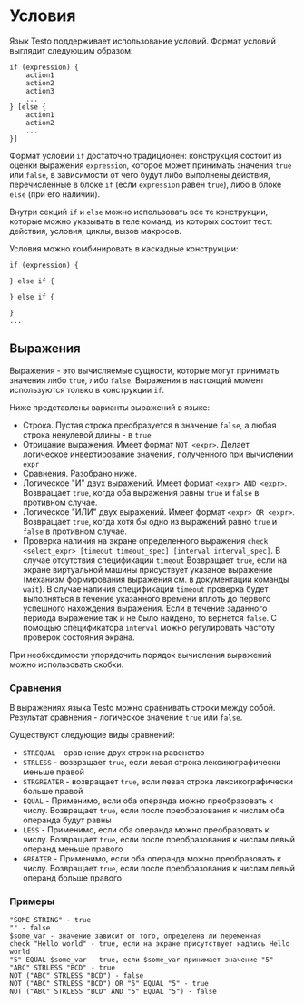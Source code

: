 # Условия

Язык Testo поддерживает использование условий. Формат условий выглядит
следующим образом:

	if (expression) {
		action1
		action2
		action3
		...
	} [else {
		action1
		action2
		...
	}]

Формат условий `if` достаточно традиционен: конструкция состоит из
оценки выражения `expression`, которое может принимать значения `true`
или `false`, в зависимости от чего будут либо выполнены действия,
перечисленные в блоке `if` (если `expression` равен `true`), либо в
блоке `else` (при его наличии).

Внутри секций `if` и `else` можно использовать все те конструкции,
которые можно указывать в теле команд, из которых состоит тест:
действия, условия, циклы, вызов макросов.

Условия можно комбинировать в каскадные конструкции:

```
if (expression) {

} else if {

} else if {

}
...
```

## Выражения

Выражения - это вычисляемые сущности, которые могут принимать значения
либо `true`, либо `false`. Выражения в настоящий момент используются
только в конструкции `if`.

Ниже представлены варианты выражений в языке:

- Строка. Пустая строка преобразуется в значение `false`, а любая
  строка ненулевой длины - в `true`
- Отрицание выражения. Имеет формат `NOT <expr>`. Делает логическое
  инвертирование значения, полученного при вычислении `expr`
- Сравнения. Разобрано ниже.
- Логическое \"И\" двух выражений. Имеет формат `<expr> AND <expr>`.
  Возвращает `true`, когда оба выражения равны `true` и `false` в
  противном случае.
- Логическое \"ИЛИ\" двух выражений. Имеет формат
  `<expr> OR <expr>`. Возвращает `true`, когда хотя бы одно из
  выражений равно `true` и `false` в противном случае.
- Проверка наличия на экране определенного выражения
  `check <select_expr> [timeout timeout_spec] [interval interval_spec]`.
  В случае отсутствия спецификации `timeout` Возвращает `true`, если
  на экране виртуальной машины присуствует указаное выражение
  (механизм формирования выражения см. в документации команды
  `wait`). В случае наличия спецификации `timeout` проверка будет
  выполняться в течение указанного времени вплоть до первого
  успешного нахождения выражения. Если в течение заданного периода
  выражение так и не было найдено, то вернется `false`. С помощью
  спецификатора `interval` можно регулировать частоту проверок
  состояния экрана.

При необходимости упорядочить порядок вычисления выражений можно
использовать скобки.

### Сравнения

В выражениях языка Testo можно сравнивать строки между собой. Результат
сравнения - логическое значение `true` или `false`.

Существуют следующие виды сравнений:

- `STREQUAL` - сравнение двух строк на равенство
- `STRLESS` - возвращает `true`, если левая строка лексикографически
  меньше правой
- `STRGREATER` - возвращает `true`, если левая строка
  лексикографически больше правой
- `EQUAL` - Применимо, если оба операнда можно преобразовать к
  числу. Возвращает `true`, если после преобразования к числам оба
  операнда будут равны
- `LESS` - Применимо, если оба операнда можно преобразовать к числу.
  Возвращает `true`, если после преобразования к числам левый
  операнд меньше правого
- `GREATER` - Применимо, если оба операнда можно преобразовать к
  числу. Возвращает `true`, если после преобразования к числам левый
  операнд больше правого

### Примеры

```
"SOME STRING" - true
"" - false
$some_var - значение зависит от того, определена ли переменная
check "Hello world" - true, если на экране присутствует надпись Hello world
"5" EQUAL $some_var - true, если $some_var принимает значение "5"
"ABC" STRLESS "BCD" - true
NOT ("ABC" STRLESS "BCD") - false
NOT ("ABC" STRLESS "BCD") OR "5" EQUAL "5" - true
NOT ("ABC" STRLESS "BCD" AND "5" EQUAL "5") - false
```
